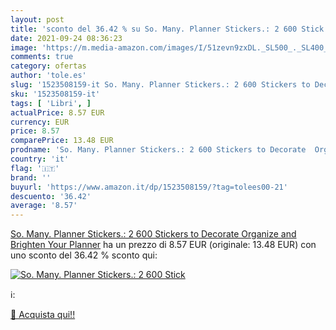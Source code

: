 ```yaml
---
layout: post
title: 'sconto del 36.42 % su So. Many. Planner Stickers.: 2 600 Stick  '
date: 2021-09-24 08:36:23
image: 'https://m.media-amazon.com/images/I/51zevn9zxDL._SL500_._SL400_.jpg'
comments: true
category: ofertas
author: 'tole.es'
slug: '1523508159-it So. Many. Planner Stickers.: 2 600 Stickers to Decorate...'
sku: '1523508159-it'
tags: [ 'Libri', ]
actualPrice: 8.57 EUR
currency: EUR
price: 8.57
comparePrice: 13.48 EUR
prodname: 'So. Many. Planner Stickers.: 2 600 Stickers to Decorate  Organize  and Brighten Your Planner'
country: 'it'
flag: '🇮🇹'
brand: ''
buyurl: 'https://www.amazon.it/dp/1523508159/?tag=tolees00-21'
descuento: '36.42'
average: '8.57'
---
```


[So. Many. Planner Stickers.: 2 600 Stickers to Decorate  Organize  and Brighten Your Planner](https://www.amazon.it/dp/1523508159/?tag=tolees00-21) ha un prezzo di 8.57 EUR (originale: 13.48 EUR) con uno sconto del 36.42 % sconto qui:

[![So. Many. Planner Stickers.: 2 600 Stick](https://m.media-amazon.com/images/I/51zevn9zxDL._SL500_._SL400_.jpg)](https://www.amazon.it/dp/1523508159/?tag=tolees00-21)

ℹ️:


[🛒 Acquista qui!!](https://www.amazon.it/dp/1523508159/?tag=tolees00-21)
